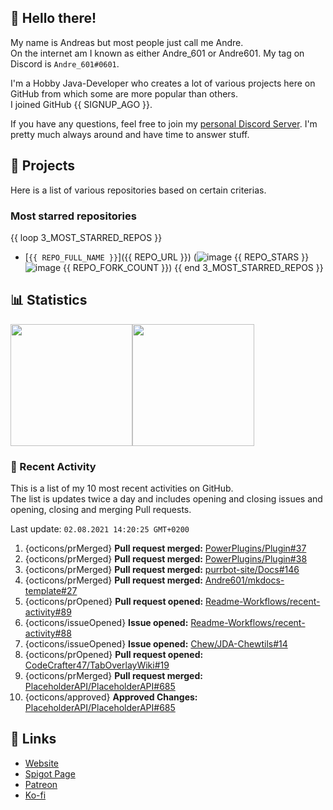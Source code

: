 <!-- Links -->
[purr]: https://purrbot.site
[discord]: https://discord.gg/6dazXp6
[website]: https://andre601.ch
[spigot]: https://www.spigotmc.org/resources/authors/56829/
[patreon]: https://patreon.com/andre_601
[ko-fi]: https://ko-fi.com/andre_601

## 👋 Hello there!
My name is Andreas but most people just call me Andre.  
On the internet am I known as either Andre_601 or Andre601. My tag on Discord is `Andre_601#0601`.

I'm a Hobby Java-Developer who creates a lot of various projects here on GitHub from which some are more popular than others.  
I joined GitHub {{ SIGNUP_AGO }}.

If you have any questions, feel free to join my [personal Discord Server][discord]. I'm pretty much always around and have time to answer stuff.

## 📁 Projects
Here is a list of various repositories based on certain criterias.

### Most starred repositories

{{ loop 3_MOST_STARRED_REPOS }}
- [`{{ REPO_FULL_NAME }}`]({{ REPO_URL }}) (![image](https://cdn.jsdelivr.net/gh/Readme-Workflows/Readme-Icons@main/icons/octicons/StarredRepository.svg) {{ REPO_STARS }} ![image](https://cdn.jsdelivr.net/gh/Readme-Workflows/Readme-Icons@main/icons/octicons/ForkedRepository.svg) {{ REPO_FORK_COUNT }})
{{ end 3_MOST_STARRED_REPOS }}

## 📊 Statistics
<img height="195px" src="https://github-readme-stats.vercel.app/api?username=Andre601&show_icons=true&hide_rank=true&title_color=3498db&bg_color=ffffff00&text_color=718096&disable_animations=true"><img height="195px" src="https://github-readme-stats.vercel.app/api/top-langs?username=Andre601&layout=compact&title_color=3498db&bg_color=ffffff00&text_color=718096">

### 📜 Recent Activity
This is a list of my 10 most recent activities on GitHub.  
The list is updates twice a day and includes opening and closing issues and opening, closing and merging Pull requests.

<!--RECENT_ACTIVITY:last_update-->
Last update: `02.08.2021 14:20:25 GMT+0200`
<!--RECENT_ACTIVITY:last_update_end-->
<!--RECENT_ACTIVITY:start-->
1. {octicons/prMerged} **Pull request merged:** [PowerPlugins/Plugin#37](https://github.com/PowerPlugins/Plugin/pull/37)
2. {octicons/prMerged} **Pull request merged:** [PowerPlugins/Plugin#38](https://github.com/PowerPlugins/Plugin/pull/38)
3. {octicons/prMerged} **Pull request merged:** [purrbot-site/Docs#146](https://github.com/purrbot-site/Docs/pull/146)
4. {octicons/prMerged} **Pull request merged:** [Andre601/mkdocs-template#27](https://github.com/Andre601/mkdocs-template/pull/27)
5. {octicons/prOpened} **Pull request opened:** [Readme-Workflows/recent-activity#89](https://github.com/Readme-Workflows/recent-activity/pull/89)
6. {octicons/issueOpened} **Issue opened:** [Readme-Workflows/recent-activity#88](https://github.com/Readme-Workflows/recent-activity/issues/88)
7. {octicons/issueOpened} **Issue opened:** [Chew/JDA-Chewtils#14](https://github.com/Chew/JDA-Chewtils/issues/14)
8. {octicons/prOpened} **Pull request opened:** [CodeCrafter47/TabOverlayWiki#19](https://github.com/CodeCrafter47/TabOverlayWiki/pull/19)
9. {octicons/prMerged} **Pull request merged:** [PlaceholderAPI/PlaceholderAPI#685](https://github.com/PlaceholderAPI/PlaceholderAPI/pull/685)
10. {octicons/approved} **Approved Changes:** [PlaceholderAPI/PlaceholderAPI#685](https://github.com/PlaceholderAPI/PlaceholderAPI/pull/685#pullrequestreview-719580269)
<!--RECENT_ACTIVITY:end-->

## 🔗 Links
- [Website]
- [Spigot Page][spigot]
- [Patreon]
- [Ko-fi]

